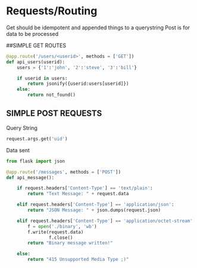 # Requests/Routing

Get should be idempotent and appended things to a querystring
Post is for data to be processed

##SIMPLE GET ROUTES

```python
@app.route('/users/<userid>', methods = ['GET'])
def api_users(userid):
    users = {'1':'john', '2':'steve', '3':'bill'}

    if userid in users:
        return jsonify({userid:users[userid]})
    else:
        return not_found()
```

## SIMPLE POST REQUESTS

Query String

```python
request.args.get('uid')
```

Data sent

```python
from flask import json

@app.route('/messages', methods = ['POST'])
def api_message():

    if request.headers['Content-Type'] == 'text/plain':
        return "Text Message: " + request.data

    elif request.headers['Content-Type'] == 'application/json':
        return "JSON Message: " + json.dumps(request.json)

    elif request.headers['Content-Type'] == 'application/octet-stream':
        f = open('./binary', 'wb')
        f.write(request.data)
                f.close()
        return "Binary message written!"

    else:
        return "415 Unsupported Media Type ;)"
```

## 